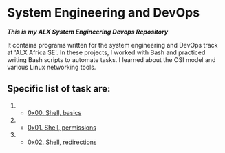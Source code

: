 # System Engineering and DevOps

**_This is my ALX System Engineering Devops Repository_**

It contains programs written for the system engineering and DevOps track at 'ALX Africa SE'. In these projects, I worked with Bash and practiced writing Bash scripts to automate tasks. I learned about the OSI model and various Linux networking tools. 

## Specific list of task are:

1. * [0x00. Shell, basics](./0x00-shell_basics)
2. * [0x01. Shell, permissions](./0x01-shell_permissions)
3. * [0x02. Shell, redirections](./0x02-shell_redirections)

